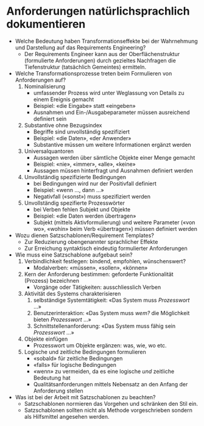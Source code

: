 # Anforderungen natürlichsprachlich dokumentieren

- Welche Bedeutung haben Transformationseffekte bei der Wahrnehmung und
  Darstellung auf das Requirements Engineering?
    - Der Requirements Engineer kann aus der Oberflächenstruktur (formulierte
      Anforderungen) durch gezieltes Nachfragen die Tiefenstruktur (tatsächlich
      Gemeintes) ermitteln.
- Welche Transformationsprozesse treten beim Formulieren von Anforderungen auf?
    1. Nominalisierung
        - umfassender Prozess wird unter Weglassung von Details zu einem
          Ereignis gemacht
        - Beispiel: «die Eingabe» statt «eingeben»
        - Ausnahmen und Ein-/Ausgabeparameter müssen ausreichend definiert sein
    2. Substantive ohne Bezugsindex
        - Begriffe sind unvollständig spezifiziert
        - Beispiel: «die Daten», «der Anwender»
        - Substantive müssen um weitere Informationen ergänzt werden
    3. Universalquantoren
        - Aussagen werden über sämtliche Objekte einer Menge gemacht
        - Beispiel: «nie», «immer», «alle», «keine»
        - Aussagen müssen hinterfragt und Ausnahmen definiert werden
    4. Unvollständig spezifizierte Bedingungen
        - bei Bedingungen wird nur der Positivfall definiert
        - Beispiel: «wenn …, dann …»
        - Negativfall («sonst») muss spezifiziert werden
    5. Unvollständig spezifierte Prozesswörter
        - bei Verben fehlen Subjekt und Objekte
        - Beispiel: «die Daten werden übertragen»
        - Subjekt (mittels Aktivformulierung) und weitere Parameter («von wo»,
          «wohin» beim Verb «übertragen») müssen definiert werden
- Wozu dienen Satzschablonen/Requirement Templates?
    - Zur Reduzierung obengenannter sprachlicher Effekte
    - Zur Erreichung syntaktisch eindeutig formulierter Anforderungen
- Wie muss eine Satzschablone aufgebaut sein?
    1. Verbindlichkeit festlegen: bindend, empfohlen, wünschenswert?
        - Modalverben: «müssen», «sollen», «können»
    2. Kern der Anforderung bestimmen: geforderte Funktionalität (Prozess)
    bezeichnen
        - Vorgänge oder Tätigkeiten: ausschliesslich Verben
    3. Aktivität des Systems charakterisieren
        1. selbständige Systemtätigkeit: «Das System muss _Prozesswort_ …»
        2. Benutzerinteraktion: «Das System muss _wem?_ die Möglichkeit bieten
        _Prozesswort_ …»
        3. Schnittstellenanforderung: «Das System muss fähig sein _Prozesswort_
        …»
    4. Objekte einfügen
        - Prozesswort um Objekte ergänzen: was, wie, wo etc.
    5. Logische und zeitliche Bedingungen formulieren
        - «sobald» für zeitliche Bedingungen
        - «falls» für logische Bedingungen
        - «wenn» zu vermeiden, da es eine logische _und_ zeitliche Bedeutung
          hat
        - Qualitätsanforderungen mittels Nebensatz an den Anfang der
          Anforderung stellen
- Was ist bei der Arbeit mit Satzschablonen zu beachten?
    - Satzschablonen normieren das Vorgehen und schränken den Stil ein.
    - Satzschablonen sollten nicht als Methode vorgeschrieben sondern als
      Hilfsmittel angesehen werden.
